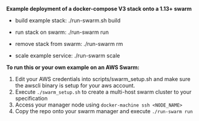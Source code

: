 **Example deployment of a docker-compose V3 stack onto a 1.13+ swarm**

* build example stack: ./run-swarm.sh build

* run stack on swarm: ./run-swarm run

* remove stack from swarm: ./run-swarm rm

* scale example service: ./run-swarm scale

**To run this or your own example on an AWS Swarm:**

1. Edit your AWS credentials into scripts/swarm_setup.sh and make sure the awscli binary is setup for your aws account. 
1. Execute ```./swarm_setup.sh``` to create a multi-host swarm cluster to your specification
1. Access your manager node using ```docker-machine ssh <NODE_NAME>``` 
1. Copy the repo onto your swarm manager and execute ```./run-swarm run```
